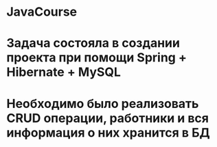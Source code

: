 # JavaCourse
# Задача состояла в создании проекта при помощи Spring + Hibernate + MySQL
# Необходимо было реализовать CRUD операции, работники и вся информация о них хранится в БД
